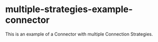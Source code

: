 multiple-strategies-example-connector
=====================================

This is an example of a Connector with multiple Connection Strategies. 
